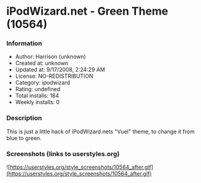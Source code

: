 # iPodWizard.net - Green Theme (10564)

### Information
- Author: Harrison (unknown)
- Created at: unknown
- Updated at: 9/17/2008, 2:24:29 AM
- License: NO-REDISTRIBUTION
- Category: ipodwizard
- Rating: undefined
- Total installs: 184
- Weekly installs: 0


### Description
This is just a little hack of iPodWizard.nets "Vuel" theme, to change it from blue to green.


### Screenshots (links to userstyles.org)
![https://userstyles.org/style_screenshots/10564_after.gif](https://userstyles.org/style_screenshots/10564_after.gif)


